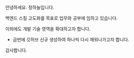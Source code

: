 안녕하세요. 정하늘입니다.

백엔드 스킬 고도화를 목표로 업무와 공부에 임하고 있습니다.

이외에도 개발 기술 영역을 확대하고자 합니다.

 * 금번에 깃허브 신규 생성하여 하나씩 다시 채워나가고자 합니다.

감사합니다.

<!---
Jeong-sky-1003/Jeong-sky-1003 is a ✨ special ✨ repository because its `README.md` (this file) appears on your GitHub profile.
You can click the Preview link to take a look at your changes.
--->
